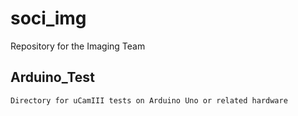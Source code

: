 # soci_img
Repository for the Imaging Team

## Arduino_Test
```
Directory for uCamIII tests on Arduino Uno or related hardware
```